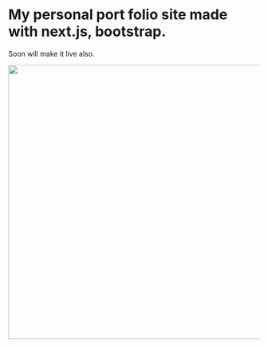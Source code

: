 # My personal port folio site made with next.js, bootstrap.
Soon will make it live also.


<img width=550 src="https://user-images.githubusercontent.com/113926529/213811230-54224dd5-f7d9-4bfd-97b2-603fc8b94302.png" />

